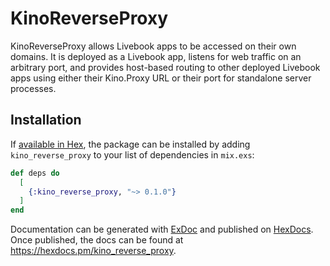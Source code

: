 # KinoReverseProxy

KinoReverseProxy allows Livebook apps to be accessed on their own domains. It is deployed as a Livebook app, listens for web traffic on an arbitrary port, and provides host-based routing to other deployed Livebook apps using either their Kino.Proxy URL or their port for standalone server processes.

## Installation

If [available in Hex](https://hex.pm/docs/publish), the package can be installed
by adding `kino_reverse_proxy` to your list of dependencies in `mix.exs`:

```elixir
def deps do
  [
    {:kino_reverse_proxy, "~> 0.1.0"}
  ]
end
```

Documentation can be generated with [ExDoc](https://github.com/elixir-lang/ex_doc)
and published on [HexDocs](https://hexdocs.pm). Once published, the docs can
be found at <https://hexdocs.pm/kino_reverse_proxy>.

